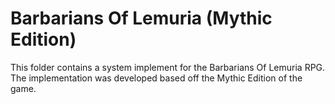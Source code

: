 # Barbarians Of Lemuria (Mythic Edition)

This folder contains a system implement for the Barbarians Of Lemuria RPG. The
implementation was developed based off the Mythic Edition of the game.
